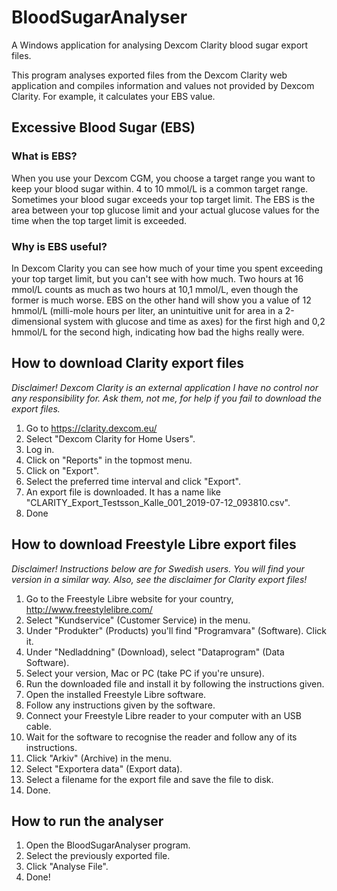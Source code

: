 # BloodSugarAnalyser
A Windows application for analysing Dexcom Clarity blood sugar export files.

This program analyses exported files from the Dexcom Clarity web application and compiles information and values not provided by Dexcom Clarity. For example, it calculates your EBS value.

## Excessive Blood Sugar (EBS)
### What is EBS?
When you use your Dexcom CGM, you choose a target range you want to keep your blood sugar within. 4 to 10 mmol/L is a common target range. Sometimes your blood sugar exceeds your top target limit. The EBS is the area between your top glucose limit and your actual glucose values for the time when the top target limit is exceeded.

### Why is EBS useful?
In Dexcom Clarity you can see how much of your time you spent exceeding your top target limit, but you can't see with how much. Two hours at 16 mmol/L counts as much as two hours at 10,1 mmol/L, even though the former is much worse. EBS on the other hand will show you a value of 12 hmmol/L (milli-mole hours per liter, an unintuitive unit for area in a 2-dimensional system with glucose and time as axes) for the first high and 0,2 hmmol/L for the second high, indicating how bad the highs really were.

## How to download Clarity export files
*Disclaimer! Dexcom Clarity is an external application I have no control nor any responsibility for. Ask them, not me, for help if you fail to download the export files.*
1. Go to https://clarity.dexcom.eu/
2. Select "Dexcom Clarity for Home Users".
3. Log in.
4. Click on "Reports" in the topmost menu.
5. Click on "Export".
6. Select the preferred time interval and click "Export".
7. An export file is downloaded. It has a name like "CLARITY_Export_Testsson_Kalle_001_2019-07-12_093810.csv".
8. Done

## How to download Freestyle Libre export files
*Disclaimer! Instructions below are for Swedish users. You will find your version in a similar way. Also, see the disclaimer for Clarity export files!*
1. Go to the Freestyle Libre website for your country, http://www.freestylelibre.com/
2. Select "Kundservice" (Customer Service) in the menu.
3. Under "Produkter" (Products) you'll find "Programvara" (Software). Click it.
4. Under "Nedladdning" (Download), select "Dataprogram" (Data Software).
5. Select your version, Mac or PC (take PC if you're unsure).
6. Run the downloaded file and install it by following the instructions given.
7. Open the installed Freestyle Libre software.
8. Follow any instructions given by the software.
9. Connect your Freestyle Libre reader to your computer with an USB cable.
10. Wait for the software to recognise the reader and follow any of its instructions.
11. Click "Arkiv" (Archive) in the menu.
12. Select "Exportera data" (Export data).
13. Select a filename for the export file and save the file to disk.
14. Done.

## How to run the analyser
1. Open the BloodSugarAnalyser program.
2. Select the previously exported file.
3. Click "Analyse File".
4. Done!
